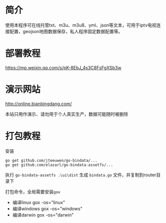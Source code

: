 # 简介

使用本程序可在线托管txt、m3u、m3u8、yml、json等文本，可用于iptv电视连接配置，geojson地图数据保存，私人程序固定数据配置等。

# 部署教程

https://mp.weixin.qq.com/s/pK-8EbJ_4s3C8FsFgXSb3w

# 演示网站


http://online.bianbingdang.com/

本站只用作演示、请勿用于个人真实生产，数据可能随时被删除

# 打包教程
安装 
```shell
go get github.com/jteeuwen/go-bindata/...
go get github.com/elazarl/go-bindata-assetfs/...
```

执行 `go-bindata-assetfs .\ui\dist` 生成 `bindata.go` 文件，并复制到router目录下

打包命令，全局需要安装`gox`

- 编译linux gox -os="linux"
- 编译windows gox -os="windows"
- 编译darwin gox -os="darwin"
